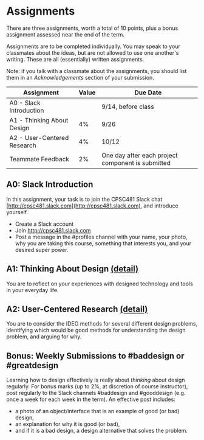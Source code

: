 # Assignments

There are three assignments, worth a total of 10 points, plus a bonus assignment assessed near the end of the term.

Assignments are to be completed individually. You may speak to your classmates about the ideas, but are not allowed to use one another's writing. These are all (essentially) written assignments. 

Note: if you talk with a classmate about the assignments, you should list them in an *Acknowledgements* section of your submission.

| Assignment | Value | Due Date |
| ---------- | ----- | -------- |
| A0 - Slack Introduction | | 9/14, before class |
| A1 - Thinking About Design | 4% | 9/26 |
| A2 - User-Centered Research | 4% | 10/12 |
| Teammate Feedback | 2% | One day after each project component is submitted | 

## A0: Slack Introduction

In this assignment, your task is to join the CPSC481 Slack chat [http://cpsc481.slack.com](http://cpsc481.slack.com), and introduce yourself.

* Create a Slack account
* Join http://cpsc481.slack.com
* Post a message in the #profiles channel with your name, your photo, why you are taking this course, something that interests you, and your desired super power.

## A1: Thinking About Design [(detail)](a1.md)

You are to reflect on your experiences with designed technology and tools in your everyday life.

## A2: User-Centered Research [(detail)](a2.md)

You are to consider the IDEO methods for several different design problems, identifying which would be good methods for understanding the design problem, and arguing for why.

## Bonus: Weekly Submissions to #baddesign or #greatdesign

Learning how to design effectively is really about *thinking* about design regularly. For bonus marks (up to 2%, at discretion of course instructor), post regularly to the Slack channels #baddesign and #gooddesign (e.g. once a week for each week in the term). An effective post includes:
* a photo of an object/interface that is an example of good (or bad) design,
* an explanation for why it is good (or bad), 
* and if it is a bad design, a design alternative that solves the problem.



